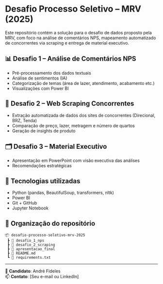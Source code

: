 # Desafio Processo Seletivo – MRV (2025)

Este repositório contém a solução para o desafio de dados proposto pela MRV, com foco na análise de comentários NPS, mapeamento automatizado de concorrentes via scraping e entrega de material executivo.

## 📊 Desafio 1 – Análise de Comentários NPS
- Pré-processamento dos dados textuais
- Análise de sentimentos (IA)
- Categorização de temas (área de lazer, atendimento, acabamento etc.)
- Visualizações com Power BI

## 🤖 Desafio 2 – Web Scraping Concorrentes
- Extração automatizada de dados dos sites de concorrentes (Direcional, BRZ, Tenda)
- Comparação de preço, lazer, metragem e número de quartos
- Geração de insights de produto

## 🗂️ Desafio 3 – Material Executivo
- Apresentação em PowerPoint com visão executiva das análises
- Recomendações estratégicas

## 🧰 Tecnologias utilizadas
- Python (pandas, BeautifulSoup, transformers, nltk)
- Power BI
- Git + GitHub
- Jupyter Notebook

## 📁 Organização do repositório

```
📦 desafio-processo-seletivo-mrv-2025
 ┣ 📁 desafio_1_nps
 ┣ 📁 desafio_2_scraping
 ┣ 📁 apresentacao_final
 ┣ 📄 README.md
 ┗ 📄 requirements.txt
```

---

📌 **Candidato**: André Fideles  
📫 **Contato**: [Seu e-mail ou LinkedIn]
